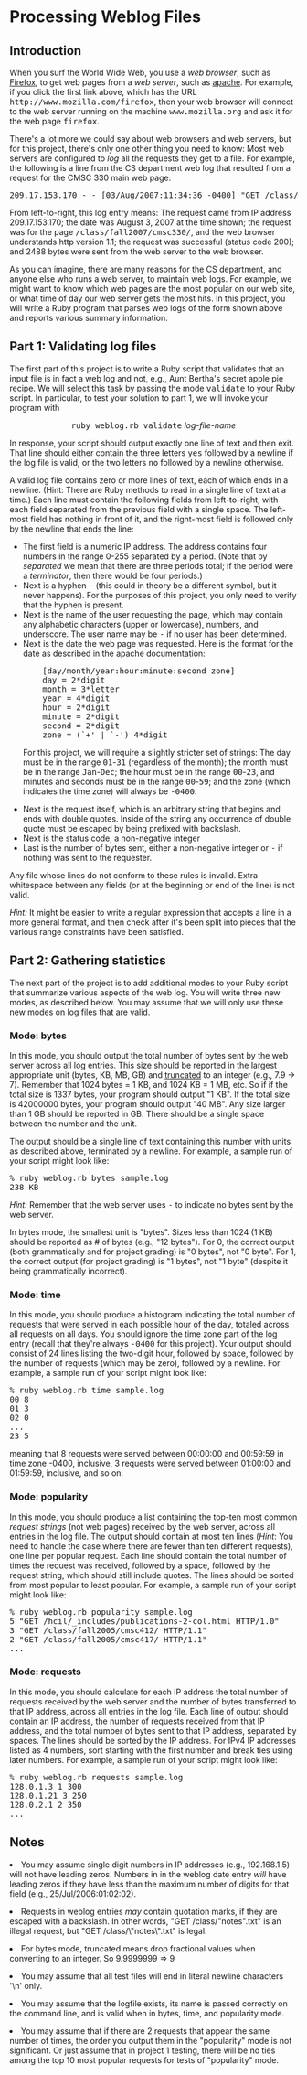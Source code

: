 <!--#include virtual="header.html" -->

<body>

<h1 class="title">Processing Weblog Files</h1>

<p>

<h2>Introduction</h2>

<p>
When you surf the World Wide Web, you use a <i>web browser</i>, such
as <a href="http://www.mozilla.com/firefox">Firefox</a>, to get web
pages from a <i>web server</i>, such as <a
href="http://httpd.apache.org/">apache</a>.  For example, if you click
the first link above, which has the URL
<tt>http://www.mozilla.com/firefox</tt>, then your web browser will
connect to the web server running on the machine
<tt>www.mozilla.org</tt> and ask it for the web page <tt>firefox</tt>.

<p>
There's a lot more we could say about web browsers and web servers, but
for this project, there's only one other thing you need to know: Most
web servers are configured to <i>log</i> all the requests they get to
a file.  For example, the following is a line from the CS department
web log that resulted from a request for the CMSC 330 main web page:
<pre>
209.17.153.170 - - [03/Aug/2007:11:34:36 -0400] "GET /class/fall2007/cmsc330/ HTTP/1.1" 200 2488
</pre>
From left-to-right, this log entry means: The request came from IP
address 209.17.153.170; the date was August 3, 2007 at the time shown;
the request was for the page <tt>/class/fall2007/cmsc330/</tt>, and
the web browser understands http version 1.1; the request was
successful (status code 200); and 2488 bytes were sent from the web
server to the web browser.

<p>
As you can imagine, there are many reasons for the CS department, and
anyone else who runs a web server, to maintain web logs.  For example,
we might want to know which web pages are the most popular on our web
site, or what time of day our web server gets the most hits.  In this
project, you will write a Ruby program that parses web logs of the
form shown above and reports various summary information.

<h2>Part 1:  Validating log files</h2>

<p>
The first part of this project is to write a Ruby script that
validates that an input file is in fact a web log and not, e.g., Aunt
Bertha's secret apple pie recipe.  We will select this task by passing
the mode <tt>validate</tt> to your Ruby script.  In particular, to
test your solution to part 1, we will invoke your program with
<center> <tt>ruby weblog.rb validate</tt>
<i>log-file-name</i> </center>

<p>
In response, your script should output exactly one line of text and
then exit.  That line should either contain the three letters
<tt>yes</tt> followed by a newline if the log file is valid, or the
two letters <tt>no</tt> followed by a newline otherwise.

<p>
A valid log file contains zero or more lines of text, each of which
ends in a newline.  (Hint: There are Ruby methods to read in a single
line of text at a time.)  Each line must contain the following fields
from left-to-right, with each field separated from the previous field
with a single space.  The left-most field has nothing in front of it,
and the right-most field is followed only by the newline that ends the
line:

<ul>

<li>The first field is a numeric IP address.  The address contains
four numbers in the range 0-255 separated by a period.  (Note that by
<i>separated</i> we mean that there are three periods total; if the
period were a <i>terminator</i>, then there would be four periods.)

<li>Next is a hyphen <tt>-</tt> (this could in theory be a
different symbol, but it never happens). For the purposes of this
project, you only need to verify that the hyphen is present.

<li>Next is the name of the user requesting the page, which may
contain any alphabetic characters (upper or lowercase), numbers, and
underscore.  The user name may be <tt>-</tt> if no user has been
determined.

<li>Next is the date the web page was requested.  Here is the format
for the date as described in the apache documentation:
<pre>
    [day/month/year:hour:minute:second zone]
    day = 2*digit
    month = 3*letter
    year = 4*digit
    hour = 2*digit
    minute = 2*digit
    second = 2*digit
    zone = (`+' | `-') 4*digit
</pre>

For this project, we will require a slightly stricter set of strings:
The day must be in the range <tt>01</tt>-<tt>31</tt> (regardless of
the month); the month must be in the range <tt>Jan</tt>-<tt>Dec</tt>;
the hour must be in the range <tt>00</tt>-<tt>23</tt>, and minutes and
seconds must be in the range <tt>00</tt>-<tt>59</tt>; and the zone
(which indicates the time zone) will always be <tt>-0400</tt>.

<li>Next is the request itself, which is an arbitrary string that
begins and ends with double quotes.  Inside of the string any occurrence
of double quote must be escaped by being prefixed with backslash.

<li>Next is the status code, a non-negative integer

<li>Last is the number of bytes sent, either a non-negative integer or
<tt>-</tt> if nothing was sent to the requester.
</ul>

<p>
Any file whose lines do not conform to these rules is invalid. Extra
whitespace between any fields (or at the beginning or end of the line) 
is not valid.

<p>
<i>Hint:</i> It might be easier to write a regular expression that
accepts a line in a more general format, and then check after it's
been split into pieces that the various range constraints have been
satisfied.

<h2>Part 2:  Gathering statistics</h2>

<p>
The next part of the project is to add additional modes to your Ruby script
that summarize various aspects of the web log.  You will write three
new modes, as described below.  You may assume that we will only use
these new modes on log files that are valid.

<h3>Mode:  bytes</h3>

<p>
In this mode, you should output the total number of bytes sent by the
web server across all log entries.  This size should be reported in the
largest appropriate unit (bytes, KB, MB, GB) and 
<a href="http://en.wikipedia.org/wiki/Truncation">truncated</a> to an 
integer (e.g., 7.9 -> 7).  
Remember that 1024 bytes = 1 KB, and 1024 KB = 1 MB, etc.  So
if if the total size is 1337 bytes, your program should output "1 KB".
If the total size is 42000000 bytes, your program should output "40 MB".
Any size larger than 1 GB should be reported in GB. There should be a
single space between the number and the unit.

<p>
The output should be a single line of text containing this number with
units as described above, terminated by a newline.  For example,
a sample run of your script might look like:
<pre>
% ruby weblog.rb bytes sample.log
238 KB
</pre>
<i>Hint:</i>  Remember that the web server uses <tt>-</tt> to indicate
no bytes sent by the web server.

<p> In bytes mode, the smallest unit is "bytes".  
Sizes less than 1024 (1 KB) should be reported as # of bytes 
(e.g., "12 bytes").  For 0, the correct output 
(both grammatically and for project grading) is "0 bytes", not
"0 byte".  For 1, the correct output (for project grading)
is "1 bytes", not "1 byte" (despite it being grammatically incorrect).  

<p>
<h3>Mode:  time</h3>

<p>
In this mode, you should produce a histogram indicating the total
number of requests that were served in each possible hour of the day,
totaled across all requests on all days.  You should ignore the time
zone part of the log entry (recall that they're always <tt>-0400</tt>
for this project).  Your output should consist of 24 lines listing the
two-digit hour, followed by space, followed by the number of requests
(which may be zero), followed by a newline.  For example, a sample run
of your script might look like:
<pre>
% ruby weblog.rb time sample.log
00 8
01 3
02 0
...
23 5
</pre>
meaning that 8 requests were served between 00:00:00 and 00:59:59 in
time zone -0400, inclusive, 3 requests were served between 01:00:00
and 01:59:59, inclusive, and so on.

<h3>Mode:  popularity</h3>

<p>
In this mode, you should produce a list containing the top-ten most
common <i>request strings</i> (not web pages) received by the web
server, across all entries in the log file.  The output should contain
at most ten lines (<i>Hint</i>:  You need to handle the case where
there are fewer than ten different requests), one line per popular request.
Each line should contain the total number of times the request was
received, followed by a space, followed by the request string, which
should still include quotes.  The lines should be sorted from most
popular to least popular.  For example, a sample run of your script
might look like:
<pre>
% ruby weblog.rb popularity sample.log
5 "GET /hcil/_includes/publications-2-col.html HTTP/1.0"
3 "GET /class/fall2005/cmsc412/ HTTP/1.1"
2 "GET /class/fall2005/cmsc417/ HTTP/1.1"
...
</pre>

</ul>

<h3>Mode:  requests</h3>
<p>
In this mode, you should calculate for each IP address
the total number of requests received by the web server
and the number of bytes transferred to that IP address,
across all entries in the log file.  
Each line of output should contain an IP address, 
the number of requests received from that IP address, 
and the total number of bytes sent to that IP address,
separated by spaces.  The lines should be sorted by the
IP address.  For IPv4 IP addresses listed as 4 numbers,
sort starting with the first number and break ties using later 
numbers.  For example, a sample run of your script
might look like:
<pre>
% ruby weblog.rb requests sample.log
128.0.1.3 1 300
128.0.1.21 3 250
128.0.2.1 2 350
...
</pre>

<h2>Notes</h2>

<li> You may assume single digit numbers in IP 
addresses (e.g., 192.168.1.5) will not have leading zeros.  
Numbers in in the weblog date entry <i>will</i> 
have leading zeros if they have less than the maximum number
of digits for that field (e.g., 25/Jul/2006:01:02:02).

<p>
<li> Requests in weblog entries <i>may</i>
contain quotation marks, if they are escaped with a backslash.
In other words, "GET /class/"notes".txt" is an illegal request,
but "GET /class/\"notes\".txt" is legal.

<p>
<li> For bytes mode, truncated means drop 
fractional values when converting to an integer. So 9.9999999 => 9

<p>
<li> You may assume that all test files will end 
in literal newline characters '\n' only.

<p>
<li> You may assume that the logfile exists,
its name is passed correctly on the command line,
and is valid when in bytes, time, and popularity mode.

<p>
<li> You may assume that if there are 2 requests 
that appear the same number of times, the order you output them 
in the "popularity" mode is not significant. Or just assume that 
in project 1 testing, there will be no ties among the top 10 most 
popular requests for tests of "popularity" mode.

</ul>

</td>
</table>

</body>
</html>
